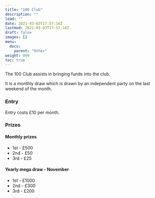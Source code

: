 ```yaml
---
title: "100 Club"
description: ""
lead: ""
date: 2021-03-03T17:57:16Z
lastmod: 2021-03-03T17:57:16Z
draft: false
images: []
menu: 
  docs:
    parent: "Other"
weight: 999
toc: true
---
```


The 100 Club assists in bringing funds into the club.

It is a monthly draw which is drawn by an independent party on the last weekend of the month.

### Entry
Entry costs £10 per month.

### Prizes
#### Monthly prizes
* 1st - £500
* 2nd - £50
* 3rd - £25

#### Yearly mega draw - November
* 1st - £1000
* 2nd - £300
* 3rd - £200